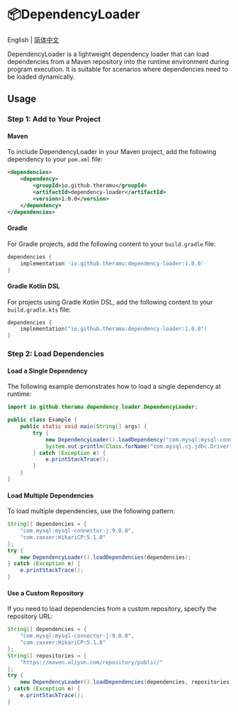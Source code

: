 # 📦DependencyLoader

English | [简体中文](./README.zh-CN.md)

DependencyLoader is a lightweight dependency loader that can load dependencies from a Maven repository into the runtime environment during program execution. It is suitable for scenarios where dependencies need to be loaded dynamically.
## Usage

### Step 1: Add to Your Project

#### Maven
To include DependencyLoader in your Maven project, add the following dependency to your `pom.xml` file:
```xml
<dependencies>
    <dependency>
        <groupId>io.github.theramu</groupId>
        <artifactId>dependency-loader</artifactId>
        <version>1.0.0</version>
    </dependency>
</dependencies>
```

#### Gradle
For Gradle projects, add the following content to your `build.gradle` file:
```groovy
dependencies {
    implementation 'io.github.theramu:dependency-loader:1.0.0'
}
```

#### Gradle Kotlin DSL
For projects using Gradle Kotlin DSL, add the following content to your `build.gradle.kts` file:
```kotlin
dependencies {
    implementation("io.github.theramu:dependency-loader:1.0.0")
}
```

### Step 2: Load Dependencies

#### Load a Single Dependency
The following example demonstrates how to load a single dependency at runtime:
```java
import io.github.theramu.dependency.loader.DependencyLoader;

public class Example {
    public static void main(String[] args) {
        try {
            new DependencyLoader().loadDependency("com.mysql:mysql-connector-j:9.0.0");
            System.out.println(Class.forName("com.mysql.cj.jdbc.Driver"));
        } catch (Exception e) {
            e.printStackTrace();
        }
    }
}
```

#### Load Multiple Dependencies
To load multiple dependencies, use the following pattern:
```java
String[] dependencies = {
    "com.mysql:mysql-connector-j:9.0.0",
    "com.zaxxer:HikariCP:5.1.0"
};
try {
    new DependencyLoader().loadDependencies(dependencies);
} catch (Exception e) {
    e.printStackTrace();
}
```

#### Use a Custom Repository
If you need to load dependencies from a custom repository, specify the repository URL:
```java
String[] dependencies = {
    "com.mysql:mysql-connector-j:9.0.0",
    "com.zaxxer:HikariCP:5.1.0"
};
String[] repositories = {
    "https://maven.aliyun.com/repository/public/"
};
try {
    new DependencyLoader().loadDependencies(dependencies, repositories);
} catch (Exception e) {
    e.printStackTrace();
}
```

